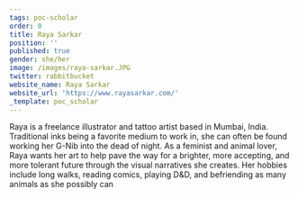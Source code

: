 ```yaml
---
tags: poc-scholar
order: 0
title: Raya Sarkar
position: ''
published: true
gender: she/her
image: /images/raya-sarkar.JPG
twitter: rabbitbucket
website_name: Raya Sarkar
website_url: 'https://www.rayasarkar.com/'
_template: poc_scholar
---
```


Raya is a freelance illustrator and tattoo artist based in Mumbai, India. Traditional inks being a favorite medium to work in, she can often be found working her G-Nib into the dead of night. As a feminist and animal lover, Raya wants her art to help pave the way for a brighter, more accepting, and more tolerant future through the visual narratives she creates. Her hobbies include long walks, reading comics, playing D&D, and befriending as many animals as she possibly can
